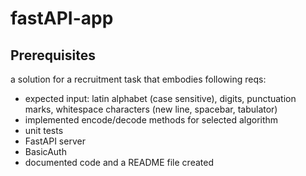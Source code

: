 # fastAPI-app
## Prerequisites
a solution for a recruitment task that embodies following reqs:
- expected input: latin alphabet (case sensitive), digits, punctuation marks, whitespace characters (new line, spacebar, tabulator)
- implemented encode/decode methods for selected algorithm
- unit tests
- FastAPI server
- BasicAuth
- documented code and a README file created 
